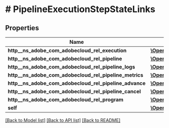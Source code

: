 # # PipelineExecutionStepStateLinks

## Properties

Name | Type | Description | Notes
------------ | ------------- | ------------- | -------------
**http__ns_adobe_com_adobecloud_rel_execution** | [**\OpenAPI\Client\Model\HalLink**](HalLink.md) |  | [optional] 
**http__ns_adobe_com_adobecloud_rel_pipeline** | [**\OpenAPI\Client\Model\HalLink**](HalLink.md) |  | [optional] 
**http__ns_adobe_com_adobecloud_rel_pipeline_logs** | [**\OpenAPI\Client\Model\HalLink**](HalLink.md) |  | [optional] 
**http__ns_adobe_com_adobecloud_rel_pipeline_metrics** | [**\OpenAPI\Client\Model\HalLink**](HalLink.md) |  | [optional] 
**http__ns_adobe_com_adobecloud_rel_pipeline_advance** | [**\OpenAPI\Client\Model\HalLink**](HalLink.md) |  | [optional] 
**http__ns_adobe_com_adobecloud_rel_pipeline_cancel** | [**\OpenAPI\Client\Model\HalLink**](HalLink.md) |  | [optional] 
**http__ns_adobe_com_adobecloud_rel_program** | [**\OpenAPI\Client\Model\HalLink**](HalLink.md) |  | [optional] 
**self** | [**\OpenAPI\Client\Model\HalLink**](HalLink.md) |  | [optional] 

[[Back to Model list]](../../README.md#documentation-for-models) [[Back to API list]](../../README.md#documentation-for-api-endpoints) [[Back to README]](../../README.md)


